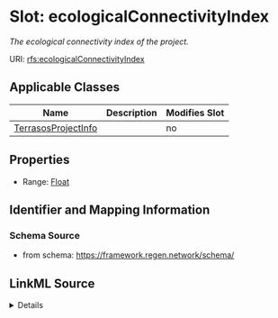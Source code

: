 

# Slot: ecologicalConnectivityIndex


_The ecological connectivity index of the project._



URI: [rfs:ecologicalConnectivityIndex](https://framework.regen.network/schema/ecologicalConnectivityIndex)



<!-- no inheritance hierarchy -->





## Applicable Classes

| Name | Description | Modifies Slot |
| --- | --- | --- |
| [TerrasosProjectInfo](TerrasosProjectInfo.md) |  |  no  |







## Properties

* Range: [Float](Float.md)





## Identifier and Mapping Information







### Schema Source


* from schema: https://framework.regen.network/schema/




## LinkML Source

<details>
```yaml
name: ecologicalConnectivityIndex
description: The ecological connectivity index of the project.
from_schema: https://framework.regen.network/schema/
rank: 1000
slot_uri: rfs:ecologicalConnectivityIndex
alias: ecologicalConnectivityIndex
domain_of:
- TerrasosProjectInfo
range: float

```
</details>